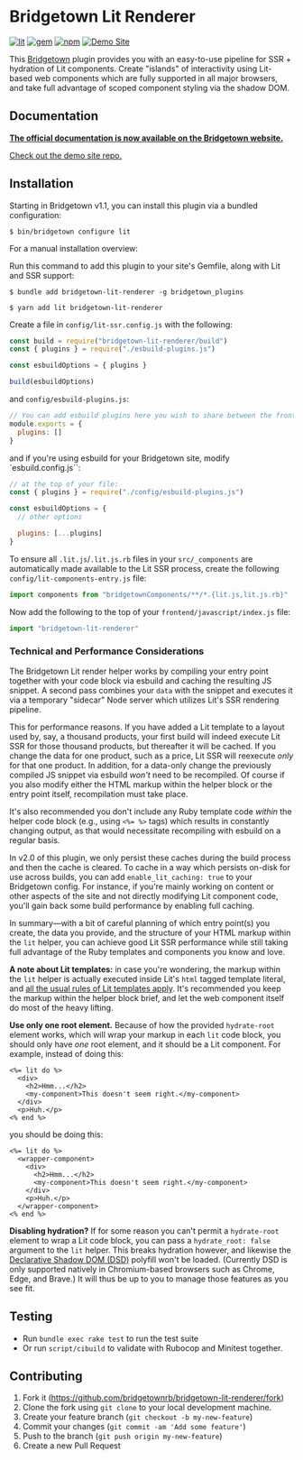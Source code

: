 # Bridgetown Lit Renderer

[![lit][lit]][lit-url]
[![gem][gem]][gem-url]
[![npm][npm]][npm-url]
[![Demo Site](https://img.shields.io/badge/Demo%20Site-teal?style=for-the-badge&logo=safari)](https://bridgetown-lit-renderer.onrender.com)

This [Bridgetown](https://www.bridgetownrb.com) plugin provides you with an easy-to-use pipeline for SSR + hydration of Lit components. Create "islands" of interactivity using Lit-based web components which are fully supported in all major browsers, and take full advantage of scoped component styling via the shadow DOM.

## Documentation

**[The official documentation is now available on the Bridgetown website.](https://edge.bridgetownrb.com/docs/components/lit)**

[Check out the demo site repo.](https://github.com/bridgetownrb/lit-renderer-example)

## Installation

Starting in Bridgetown v1.1, you can install this plugin via a bundled configuration:

```shell
$ bin/bridgetown configure lit
```

For a manual installation overview:

Run this command to add this plugin to your site's Gemfile, along with Lit and SSR support:

```shell
$ bundle add bridgetown-lit-renderer -g bridgetown_plugins

$ yarn add lit bridgetown-lit-renderer
```

Create a file in `config/lit-ssr.config.js` with the following:

```js
const build = require("bridgetown-lit-renderer/build")
const { plugins } = require("./esbuild-plugins.js")

const esbuildOptions = { plugins }

build(esbuildOptions)
```

and `config/esbuild-plugins.js`:

```js
// You can add esbuild plugins here you wish to share between the frontend bundles and Lit SSR:
module.exports = {
  plugins: []
}
```

and if you're using esbuild for your Bridgetown site, modify `esbuild.config.js``:

```js
// at the top of your file:
const { plugins } = require("./config/esbuild-plugins.js")

const esbuildOptions = {
  // other options

  plugins: [...plugins]
}
```

To ensure all `.lit.js`/`.lit.js.rb` files in your `src/_components` are automatically made available to the Lit SSR process, create the following `config/lit-components-entry.js` file:

```js
import components from "bridgetownComponents/**/*.{lit.js,lit.js.rb}"
```

Now add the following to the top of your `frontend/javascript/index.js` file:

```js
import "bridgetown-lit-renderer"
```

### Technical and Performance Considerations

The Bridgetown Lit render helper works by compiling your entry point together with your code block via esbuild and caching the resulting JS snippet. A second pass combines your `data` with the snippet and executes it via a temporary "sidecar" Node server which utilizes Lit's SSR rendering pipeline.

This for performance reasons. If you have added a Lit template to a layout used by, say, a thousand products, your first build will indeed execute Lit SSR for those thousand products, but thereafter it will be cached. If you change the data for one product, such as a price, Lit SSR will reexecute _only_ for that one product. In addition, for a data-only change the previously compiled JS snippet via esbuild _won't_ need to be recompiled. Of course if you also modify either the HTML markup within the helper block or the entry point itself, recompilation must take place.

It's also recommended you don't include any Ruby template code _within_ the helper code block (e.g., using `<%= %>` tags) which results in constantly changing output, as that would necessitate recompiling with esbuild on a regular basis.

In v2.0 of this plugin, we only persist these caches during the build process and then the cache is cleared. To cache in a way which persists on-disk for use across builds, you can add `enable_lit_caching: true` to your Bridgetown config. For instance, if you're mainly working on content or other aspects of the site and not directly modifying Lit component code, you'll gain back some build performance by enabling full caching.

In summary—with a bit of careful planning of which entry point(s) you create, the data you provide, and the structure of your HTML markup within the `lit` helper, you can achieve good Lit SSR performance while still taking full advantage of the Ruby templates and components you know and love.

**A note about Lit templates:** in case you're wondering, the markup within the `lit` helper is actually executed inside Lit's `html` tagged template literal, and [all the usual rules of Lit templates apply](https://lit.dev/docs/templates/overview/). It's recommended you keep the markup within the helper block brief, and let the web component itself do most of the heavy lifting.

**Use only one root element.** Because of how the provided `hydrate-root` element works, which will wrap your markup in each `lit` code block, you should only have _one_ root element, and it should be a Lit component. For example, instead of doing this:

```erb
<%= lit do %>
  <div>
    <h2>Hmm...</h2>
    <my-component>This doesn't seem right.</my-component>
  </div>
  <p>Huh.</p>
<% end %>
```

you should be doing this:

```erb
<%= lit do %>
  <wrapper-component>
    <div>
      <h2>Hmm...</h2>
      <my-component>This doesn't seem right.</my-component>
    </div>
    <p>Huh.</p>
  </wrapper-component>
<% end %>
```

**Disabling hydration?** If for some reason you can't permit a `hydrate-root` element to wrap a Lit code block, you can pass a `hydrate_root: false` argument to the `lit` helper. This breaks hydration however, and likewise the [Declarative Shadow DOM (DSD)](https://web.dev/declarative-shadow-dom/) polyfill won't be loaded. (Currently DSD is only supported natively in Chromium-based browsers such as Chrome, Edge, and Brave.) It will thus be up to you to manage those features as you see fit.

## Testing

* Run `bundle exec rake test` to run the test suite
* Or run `script/cibuild` to validate with Rubocop and Minitest together.

## Contributing

1. Fork it (https://github.com/bridgetownrb/bridgetown-lit-renderer/fork)
2. Clone the fork using `git clone` to your local development machine.
3. Create your feature branch (`git checkout -b my-new-feature`)
4. Commit your changes (`git commit -am 'Add some feature'`)
5. Push to the branch (`git push origin my-new-feature`)
6. Create a new Pull Request

[lit]: https://img.shields.io/badge/-Lit-324FFF?style=for-the-badge&logo=lit&logoColor=white"
[lit-url]: https://lit.dev
[gem]: https://img.shields.io/gem/v/bridgetown-lit-renderer.svg?style=for-the-badge&color=red
[gem-url]: https://rubygems.org/gems/bridgetown-lit-renderer
[npm]: https://img.shields.io/npm/v/bridgetown-lit-renderer.svg?style=for-the-badge
[npm-url]: https://npmjs.com/package/bridgetown-lit-renderer
